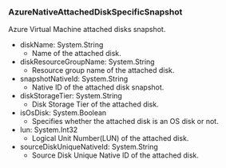 ### AzureNativeAttachedDiskSpecificSnapshot
Azure Virtual Machine attached disks snapshot.

- diskName: System.String
  - Name of the attached disk.
- diskResourceGroupName: System.String
  - Resource group name of the attached disk.
- snapshotNativeId: System.String
  - Native ID of the attached disk snapshot.
- diskStorageTier: System.String
  - Disk Storage Tier of the attached disk.
- isOsDisk: System.Boolean
  - Specifies whether the attached disk is an OS disk or not.
- lun: System.Int32
  - Logical Unit Number(LUN) of the attached disk.
- sourceDiskUniqueNativeId: System.String
  - Source Disk Unique Native ID of the attached disk.
